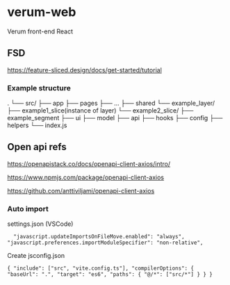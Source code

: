 # verum-web

Verum front-end React

## FSD

https://feature-sliced.design/docs/get-started/tutorial

### Example structure

.
└── src/
    ├── app
    ├── pages
    ├── ...
    ├── shared
    └── example_layer/
        ├── example1_slice(instance of layer)
        └── example2_slice/
            ├── example_segment
            ├── ui
            ├── model
            ├── api
            ├── hooks
            ├── config
            ├── helpers
            └── index.js

## Open api refs

https://openapistack.co/docs/openapi-client-axios/intro/

https://www.npmjs.com/package/openapi-client-axios

https://github.com/anttiviljami/openapi-client-axios

### Auto import

settings.json (VSCode)

` 
  "javascript.updateImportsOnFileMove.enabled": "always",
  "javascript.preferences.importModuleSpecifier": "non-relative",`

Create jsconfig.json

`{
  "include": ["src", "vite.config.ts"],
  "compilerOptions": {
    "baseUrl": ".",
    "target": "es6",
    "paths": {
      "@/*": ["src/*"]
    }
  }
}`
